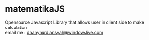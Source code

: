 # matematikaJS
Opensource Javascript Library that allows user in client side to make calculation<br/>
email me : dhanynurdiansyah@windowslive.com
